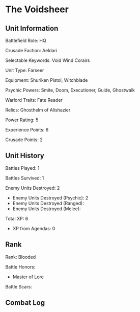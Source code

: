 The Voidsheer
====

Unit Information
----

Battlefield Role: HQ

Crusade Faction: Aeldari

Selectable Keywords: Void Wind Corairs

Unit Type: Farseer

Equipment: Shuriken Pistol, Witchblade

Psychic Powers: Smite, Doom, Executioner, Guide, Ghostwalk

Warlord Traits: Fate Reader

Relics: Ghosthelm of Alishazier

Power Rating: 5

Experience Points: 6

Crusade Points: 2


Unit History
---
Battles Played: 1

Battles Survived: 1

Enemy Units Destroyed: 2
* Enemy Units Destroyed (Psychic): 2
* Enemy Units Destroyed (Ranged): 
* Enemy Units Destroyed (Melee): 

Total XP: 6
* XP from Agendas: 0

Rank
----
Rank: Blooded

Battle Honors:
* Master of Lore

Battle Scars:


Combat Log
---